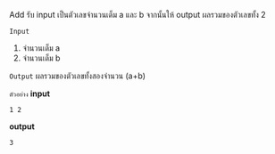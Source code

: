 Add
รับ input เป็นตัวเลขจำนวนเต็ม a และ b จากนั้นให้ output ผลรวมของตัวเลขทั้ง 2

`Input`
1. จำนวนเต็ม a
2. จำนวนเต็ม b

`Output`
ผลรวมของตัวเลขทั้งสองจำนวน (a+b)

`ตัวอย่าง`
__input__
```
1 2
```
__output__
```
3
```